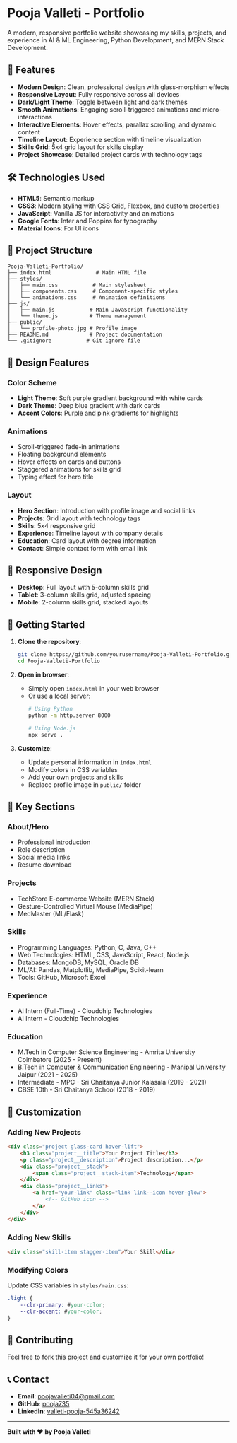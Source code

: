 # Pooja Valleti - Portfolio

A modern, responsive portfolio website showcasing my skills, projects, and experience in AI & ML Engineering, Python Development, and MERN Stack Development.

## 🚀 Features

- **Modern Design**: Clean, professional design with glass-morphism effects
- **Responsive Layout**: Fully responsive across all devices
- **Dark/Light Theme**: Toggle between light and dark themes
- **Smooth Animations**: Engaging scroll-triggered animations and micro-interactions
- **Interactive Elements**: Hover effects, parallax scrolling, and dynamic content
- **Timeline Layout**: Experience section with timeline visualization
- **Skills Grid**: 5x4 grid layout for skills display
- **Project Showcase**: Detailed project cards with technology tags

## 🛠️ Technologies Used

- **HTML5**: Semantic markup
- **CSS3**: Modern styling with CSS Grid, Flexbox, and custom properties
- **JavaScript**: Vanilla JS for interactivity and animations
- **Google Fonts**: Inter and Poppins for typography
- **Material Icons**: For UI icons

## 📁 Project Structure

```
Pooja-Valleti-Portfolio/
├── index.html              # Main HTML file
├── styles/
│   ├── main.css           # Main stylesheet
│   ├── components.css     # Component-specific styles
│   └── animations.css     # Animation definitions
├── js/
│   ├── main.js           # Main JavaScript functionality
│   └── theme.js          # Theme management
├── public/
│   └── profile-photo.jpg # Profile image
├── README.md             # Project documentation
└── .gitignore           # Git ignore file
```

## 🎨 Design Features

### Color Scheme
- **Light Theme**: Soft purple gradient background with white cards
- **Dark Theme**: Deep blue gradient with dark cards
- **Accent Colors**: Purple and pink gradients for highlights

### Animations
- Scroll-triggered fade-in animations
- Floating background elements
- Hover effects on cards and buttons
- Staggered animations for skills grid
- Typing effect for hero title

### Layout
- **Hero Section**: Introduction with profile image and social links
- **Projects**: Grid layout with technology tags
- **Skills**: 5x4 responsive grid
- **Experience**: Timeline layout with company details
- **Education**: Card layout with degree information
- **Contact**: Simple contact form with email link

## 📱 Responsive Design

- **Desktop**: Full layout with 5-column skills grid
- **Tablet**: 3-column skills grid, adjusted spacing
- **Mobile**: 2-column skills grid, stacked layouts

## 🚀 Getting Started

1. **Clone the repository**:
   ```bash
   git clone https://github.com/yourusername/Pooja-Valleti-Portfolio.git
   cd Pooja-Valleti-Portfolio
   ```

2. **Open in browser**:
   - Simply open `index.html` in your web browser
   - Or use a local server:
     ```bash
     # Using Python
     python -m http.server 8000
     
     # Using Node.js
     npx serve .
     ```

3. **Customize**:
   - Update personal information in `index.html`
   - Modify colors in CSS variables
   - Add your own projects and skills
   - Replace profile image in `public/` folder

## 🎯 Key Sections

### About/Hero
- Professional introduction
- Role description
- Social media links
- Resume download

### Projects
- TechStore E-commerce Website (MERN Stack)
- Gesture-Controlled Virtual Mouse (MediaPipe)
- MedMaster (ML/Flask)

### Skills
- Programming Languages: Python, C, Java, C++
- Web Technologies: HTML, CSS, JavaScript, React, Node.js
- Databases: MongoDB, MySQL, Oracle DB
- ML/AI: Pandas, Matplotlib, MediaPipe, Scikit-learn
- Tools: GitHub, Microsoft Excel

### Experience
- AI Intern (Full-Time) - Cloudchip Technologies
- AI Intern - Cloudchip Technologies

### Education
- M.Tech in Computer Science Engineering - Amrita University Coimbatore (2025 - Present)
- B.Tech in Computer & Communication Engineering - Manipal University Jaipur (2021 - 2025)
- Intermediate - MPC - Sri Chaitanya Junior Kalasala (2019 - 2021)
- CBSE 10th - Sri Chaitanya School (2018 - 2019)

## 🔧 Customization

### Adding New Projects
```html
<div class="project glass-card hover-lift">
    <h3 class="project__title">Your Project Title</h3>
    <p class="project__description">Project description...</p>
    <div class="project__stack">
        <span class="project__stack-item">Technology</span>
    </div>
    <div class="project__links">
        <a href="your-link" class="link link--icon hover-glow">
            <!-- GitHub icon -->
        </a>
    </div>
</div>
```

### Adding New Skills
```html
<div class="skill-item stagger-item">Your Skill</div>
```

### Modifying Colors
Update CSS variables in `styles/main.css`:
```css
.light {
    --clr-primary: #your-color;
    --clr-accent: #your-color;
}
```


## 🤝 Contributing

Feel free to fork this project and customize it for your own portfolio!

## 📞 Contact

- **Email**: poojavalleti04@gmail.com
- **GitHub**: [pooja735](https://github.com/pooja735)
- **LinkedIn**: [valleti-pooja-545a36242](https://www.linkedin.com/in/valleti-pooja-545a36242/)

---

**Built with ❤️ by Pooja Valleti** 